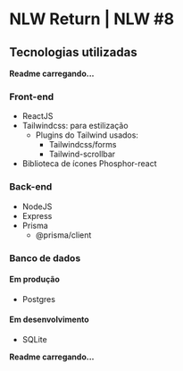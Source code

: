# NLW Return | NLW #8

## Tecnologias utilizadas

**Readme carregando...**

### Front-end
- ReactJS 
- Tailwindcss: para estilização
  - Plugins do Tailwind usados: 
    - Tailwindcss/forms
    - Tailwind-scrollbar
- Biblioteca de ícones Phosphor-react

### Back-end
- NodeJS
- Express
- Prisma
  - @prisma/client

### Banco de dados

#### Em produção
- Postgres

#### Em desenvolvimento
- SQLite


**Readme carregando...**